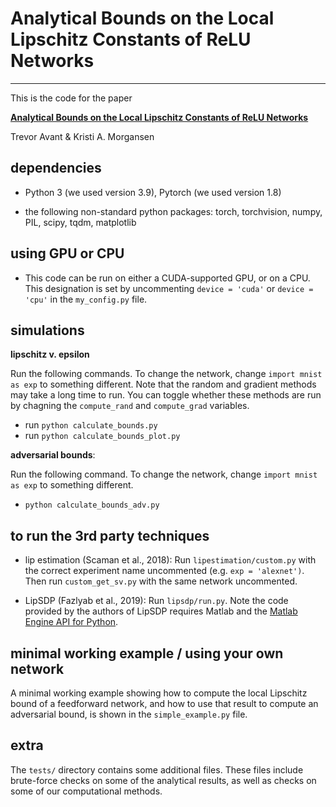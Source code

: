 # Analytical Bounds on the Local Lipschitz Constants of ReLU Networks

---

This is the code for the paper

[**Analytical Bounds on the Local Lipschitz Constants of ReLU Networks**](https://arxiv.org/abs/2104.14672)

Trevor Avant & Kristi A. Morgansen


## dependencies

* Python 3 (we used version 3.9), Pytorch (we used version 1.8)

* the following non-standard python packages: torch, torchvision, numpy, PIL, scipy, tqdm, matplotlib


## using GPU or CPU

* This code can be run on either a CUDA-supported GPU, or on a CPU. This designation is set by uncommenting `device = 'cuda'` or `device = 'cpu'` in the `my_config.py` file.


## simulations

**lipschitz v. epsilon**

Run the following commands. To change the network, change `import mnist as exp` to something different. Note that the random and gradient methods may take a long time to run. You can toggle whether these methods are run by chagning the `compute_rand` and `compute_grad` variables.
* run `python calculate_bounds.py`
* run `python calculate_bounds_plot.py`


**adversarial bounds**: 

Run the following command. To change the network, change `import mnist as exp` to something different.
* `python calculate_bounds_adv.py`


## to run the 3rd party techniques

* lip estimation (Scaman et al., 2018): Run `lipestimation/custom.py` with the correct experiment name uncommented (e.g. `exp = 'alexnet')`. Then run `custom_get_sv.py` with the same network uncommented.

* LipSDP (Fazlyab et al., 2019): Run `lipsdp/run.py`. Note the code provided by the authors of LipSDP requires Matlab and the [Matlab Engine API for Python](https://www.mathworks.com/help/matlab/matlab-engine-for-python.html).


## minimal working example / using your own network

A minimal working example showing how to compute the local Lipschitz bound of a feedforward network, and how to use that result to compute an adversarial bound, is shown in the `simple_example.py` file.


## extra

The `tests/` directory contains some additional files. These files include brute-force checks on some of the analytical results, as well as checks on some of our computational methods.
